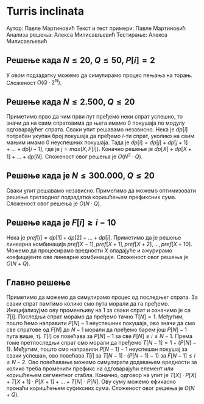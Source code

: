 ﻿# Turris inclinata
Аутор: Павле Мартиновић
Текст и тест примери: Павле Мартиновић
Анализа решења: Алекса Милисављевић
Тестирање: Алекса Милисављевић

## Решење када $N\le20$, $Q\le 50$, $P[i]=2$
У овом подзадатку можемо да симулирамо процес пењања на торањ. Сложеност $O(Q \cdot 2^N)$.

## Решење када $N\le2.500$, $Q\le 20$
Приметимо прво да чим први пут пређемо неки спрат успешно, то значи да на свим спратовима до њега имамо $0$ покушаја по модулу одговарајућег спрата. Сваки упит решавамо независно. Нека је $dp[i]$ потребан укупан број покушаја да пређемо $i$-ти спрат, уколико на свим мањим имамо $0$ неуспешних покушаја. Тада је $dp[i] = dp[j] + dp[j+1] + ... + dp[i-1]$, где је $j = max(X, F[i])$. Коначно решење је $dp[X] + dp[X+1] + ... + dp[N]$. Сложеност овог решења је $O(N^2 \cdot Q)$.

## Решење када је $N\le300.000$, $Q\le 20$
Сваки упит решавамо независно. Приметимо да можемо оптимизовати решење претходног подзадатка коришћењем префиксних сума. Сложеност овог решења је $O(N \cdot Q)$.

## Решење када је $F[i]\ge i-10$
Нека је $pref[i] = dp[1] + dp[2] + ... + dp[i]$. Приметимо да je решење линеарна комбинација $pref[X-1], pref[X+1], pref[X+2], ..., pref[X+10]$. Можемо да процесирамо вредности $X$ опадајуће и ажурирамо коефицијенте ове линеарне комбинације. Сложеност овог решења је $O(N + Q)$.

## Главно решење
Приметимо да можемо да симулирамо процес од последњег спрата. За сваки спрат памтимо колико смо пута морали да га пређемо. Иницијализујмо ову променљиву на $1$ за сваки спрат и означимо је са $T[i]$. Последњи спрат морамо да пређемо тачно $T[N] = 1$. Међутим, пошто ћемо направити $P[N]-1$ неуспешних покушаја, ово значи да смо све спратове од $F[N]$ до $N-1$ морали да пређемо барем још $P[N] - 1$ пута више, тј. $T[i]$ се повећава за $P[N] - 1$ за све $F[N] \leq i \leq N-1$. Према томе претпоследњи спрат смо морали да пређемо $T[N-1] = 1 + (P[N] - 1)$. Међутим, пошто смо направили $P[N-1] - 1$ неуспешан покушај за сваки успешан, ово повећава $T[i]$ за  $T[N-1] \cdot (P[N-1] - 1)$ за $F[N-1] \leq i \leq N-2$. Ово повећавање можемо симулирати додавањем вредности за колико треба променити префикс на одговарајући елемент или коришћењем сегментног стабла. Коначно, одговор на упит је $T[X] \cdot P[X] + T[X+1] \cdot P[X+1] + ... + T[N] \cdot P[N]$. Ову суму можемо ефикасно пронаћи коришћењем суфиксних сума. Сложеност овог решења је $O(N + Q)$.
